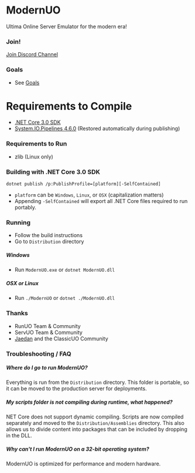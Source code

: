 ModernUO
=====

Ultima Online Server Emulator for the modern era!

### Join!
[Join Discord Channel](https://discord.gg/VdyCpjQ)

### Goals
- See [Goals](./GOALS.md)

# Requirements to Compile
- [.NET Core 3.0 SDK](https://dotnet.microsoft.com/download/dotnet-core/3.0)
- [System.IO.Pipelines 4.6.0](https://www.nuget.org/packages/System.IO.Pipelines/) (Restored automatically during publishing)

### Requirements to Run
- zlib (Linux only)

### Building with .NET Core 3.0 SDK
`dotnet publish /p:PublishProfile=[platform][-SelfContained]`
- `platform` can be `Windows`, `Linux`, or `OSX` (capitalization matters)
- Appending `-SelfContained` will export all .NET Core files required to run portably.

### Running
- Follow the build instructions
- Go to `Distribution` directory

##### Windows
- Run `ModernUO.exe` or `dotnet ModernUO.dll`

##### OSX or Linux
- Run `./ModernUO` or `dotnet ./ModernUO.dll`

### Thanks
- RunUO Team & Community
- ServUO Team & Community
- [Jaedan](https://github.com/jaedan) and the ClassicUO Community

### Troubleshooting / FAQ

##### Where do I go to run ModernUO?
Everything is run from the `Distribution` directory.
This folder is portable, so it can be moved to the production server for deployments.

##### My scripts folder is not compiling during runtime, what happened?
NET Core does not support dynamic compiling. Scripts are now compiled separately and moved to the `Distribution/Assemblies` directory.
This also allows us to divide content into packages that can be included by dropping in the DLL.

##### Why can't I run ModernUO on a 32-bit operating system?
ModernUO is optimized for performance and modern hardware.
